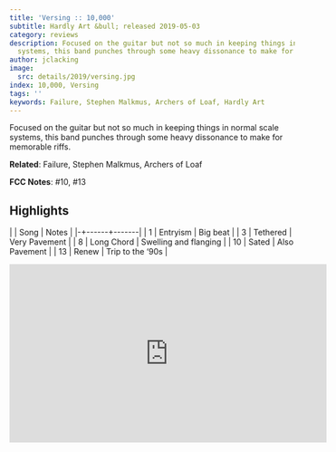 ```yaml
---
title: 'Versing :: 10,000'
subtitle: Hardly Art &bull; released 2019-05-03
category: reviews
description: Focused on the guitar but not so much in keeping things in normal scale
  systems, this band punches through some heavy dissonance to make for memorable riffs.
author: jclacking
image:
  src: details/2019/versing.jpg
index: 10,000, Versing
tags: ''
keywords: Failure, Stephen Malkmus, Archers of Loaf, Hardly Art
---
```

Focused on the guitar but not so much in keeping things in normal scale systems, this band punches through some heavy dissonance to make for memorable riffs.<!--more-->

**Related**: Failure, Stephen Malkmus, Archers of Loaf

**FCC Notes**: #10, #13

## Highlights

| | Song | Notes |
|-+------+-------|
| 1 | Entryism | Big beat |
| 3 | Tethered | Very Pavement |
| 8 | Long Chord | Swelling and flanging |
| 10 | Sated | Also Pavement |
| 13 | Renew | Trip to the ‘90s |

<div class="tlo-detail-video"><iframe width="560" height="315" src="https://www.youtube.com/embed/Yg62iNAbphI" frameborder="0" allow="autoplay; encrypted-media" allowfullscreen></iframe></div>

